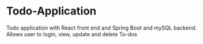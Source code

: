 # Todo-Application
Todo application with React front end and Spring Boot and mySQL backend. Allows user to login, view, update and delete To-dos
